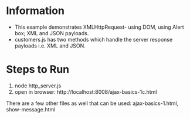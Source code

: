 # Information
- This example demonstrates XMLHttpRequest- using DOM, using Alert box; XML and JSON payloads.
- customers.js has two methods which handle the server response payloads i.e. XML and JSON.

# Steps to Run
1. node http_server.js
2. open in browser: http://localhost:8008/ajax-basics-1c.html

There are a few other files as well that can be used: ajax-basics-1.html, show-message.html